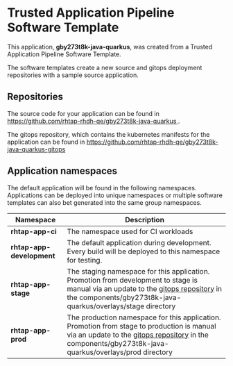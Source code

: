 # Trusted Application Pipeline Software Template

This application, **gby273t8k-java-quarkus**, was created from a Trusted Application Pipeline Software Template.

The software templates create a new source and gitops deployment repositories with a sample source application. 

## Repositories

The source code for your application can be found in [https://github.com/rhtap-rhdh-qe/gby273t8k-java-quarkus ](https://github.com/rhtap-rhdh-qe/gby273t8k-java-quarkus ).
 
The gitops repository, which contains the kubernetes manifests for the application can be found in 
[https://github.com/rhtap-rhdh-qe/gby273t8k-java-quarkus-gitops ](https://github.com/rhtap-rhdh-qe/gby273t8k-java-quarkus-gitops ) 

## Application namespaces 

The default application will be found in the following namespaces. Applications can be deployed into unique namespaces or multiple software templates can also bet generated into the same group namespaces.  

|  Namespace   |  Description   |  
| -------- | -------- |
| **rhtap-app-ci** | The namespace used for CI workloads |
| **rhtap-app-development** | The default application during development. Every build will be deployed to this namespace for testing. |
| **rhtap-app-stage** | The staging namespace for this application. Promotion from development to stage is manual via an update to the [gitops repository](https://github.com/rhtap-rhdh-qe/gby273t8k-java-quarkus-gitops ) in the components/gby273t8k-java-quarkus/overlays/stage directory |
| **rhtap-app-prod** | The production namespace for this application. Promotion from stage to production is manual via an update to the [gitops repository](https://github.com/rhtap-rhdh-qe/gby273t8k-java-quarkus-gitops ) in the components/gby273t8k-java-quarkus/overlays/prod directory |